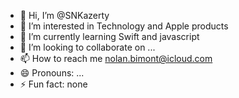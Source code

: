 - 👋 Hi, I’m @SNKazerty
- 👀 I’m interested in Technology and Apple products
- 🌱 I’m currently learning Swift and javascript
- 💞️ I’m looking to collaborate on ...
- 📫 How to reach me nolan.bimont@icloud.com
- 😄 Pronouns: ...
- ⚡ Fun fact: none 

<!---
SNKazerty/SNKazerty is a ✨ special ✨ repository because its `README.md` (this file) appears on your GitHub profile.
You can click the Preview link to take a look at your changes.
--->
